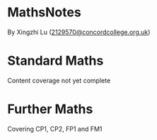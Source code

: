 # MathsNotes
By Xingzhi Lu (2129570@concordcollege.org.uk)

# Standard Maths
Content coverage not yet complete

# Further Maths
Covering CP1, CP2, FP1 and FM1